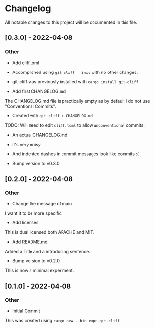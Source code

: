 # Changelog

All notable changes to this project will be documented in this file.

## [0.3.0] - 2022-04-08

### Other

- Add cliff.toml

 - Accomplished using `git cliff --init` with no other changes.
 - git-cliff was previously installed with `cargo install git-cliff`.

- Add first CHANGELOG.md

The CHANGELOG.md file is practically empty as by default I do not use
"Conventional Commits".

 - Created with `git cliff > CHANGELOG.md`

TODO: Will need to edit `cliff.toml` to allow `unconventional` commits.

- An actual CHANGELOG.md

 - it's very noisy
 - And indented dashes in commit messages look like commits :(

- Bump version to v0.3.0


## [0.2.0] - 2022-04-08

### Other

- Change the message of main

I want it to be more specific.

- Add licenses

This is dual licensed both APACHE and MIT.

- Add README.md

Added a Title and a introducing sentence.

- Bump version to v0.2.0

This is now a minimal experiment.


## [0.1.0] - 2022-04-08

### Other

- Initial Commit

This was created using `cargo new --bin expr-git-cliff`


<!-- generated by git-cliff -->
